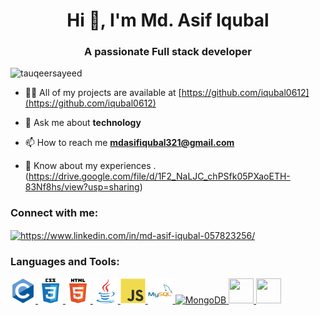 <h1 align="center">Hi 👋, I'm Md. Asif Iqubal</h1>
<h3 align="center">A passionate Full stack developer</h3>

<p align="left"> <img src="https://komarev.com/ghpvc/?username=tauqeersayeed&label=Profile%20views&color=0e75b6&style=flat" alt="tauqeersayeed" /> </p>

- 👨‍💻 All of my projects are available at [https://github.com/iqubal0612](https://github.com/iqubal0612)

- 💬 Ask me about **technology**

- 📫 How to reach me **mdasifiqubal321@gmail.com**

- 📄 Know about my experiences .(https://drive.google.com/file/d/1F2_NaLJC_chPSfk05PXaoETH-83Nf8hs/view?usp=sharing)

<h3 align="left">Connect with me:</h3>
<p align="left">
<a href="https://www.linkedin.com/in/md-asif-iqubal-057823256/" target="blank"><img align="center" src="https://raw.githubusercontent.com/rahuldkjain/github-profile-readme-generator/master/src/images/icons/Social/linked-in-alt.svg" alt="https://www.linkedin.com/in/md-asif-iqubal-057823256/" height="30" width="40" /></a>
</p>

<h3 align="left">Languages and Tools:</h3>
<p align="left"> <a href="https://www.cprogramming.com/" target="_blank" rel="noreferrer"> <img src="https://raw.githubusercontent.com/devicons/devicon/master/icons/c/c-original.svg" alt="c" width="40" height="40"/> </a> <a href="https://www.w3schools.com/css/" target="_blank" rel="noreferrer"> <img src="https://raw.githubusercontent.com/devicons/devicon/master/icons/css3/css3-original-wordmark.svg" alt="css3" width="40" height="40"/> </a> <a href="https://www.w3.org/html/" target="_blank" rel="noreferrer"> <img src="https://raw.githubusercontent.com/devicons/devicon/master/icons/html5/html5-original-wordmark.svg" alt="html5" width="40" height="40"/> </a> <a href="https://www.java.com" target="_blank" rel="noreferrer"> <img src="https://raw.githubusercontent.com/devicons/devicon/master/icons/java/java-original.svg" alt="java" width="40" height="40"/> </a> <a href="https://developer.mozilla.org/en-US/docs/Web/JavaScript" target="_blank" rel="noreferrer"> <img src="https://raw.githubusercontent.com/devicons/devicon/master/icons/javascript/javascript-original.svg" alt="javascript" width="40" height="40"/> </a>  <a href="https://www.mysql.com/" target="_blank" rel="noreferrer"> <img src="https://raw.githubusercontent.com/devicons/devicon/master/icons/mysql/mysql-original-wordmark.svg" alt="mysql" width="40" height="40"/> </a>  
<a href="https://www.mongodb.com/" target="_blank" rel="noreferrer"> <img src="https://repvue.imgix.net/a9yxc48y3ay5dm2udzwizc2bdyph" alt="MongoDB" width="40" height="40"/> </a>  
<a href="https://www.nodejs.com/" target="_blank" rel="noreferrer"> <img src="https://upload.wikimedia.org/wikipedia/commons/thumb/d/d9/Node.js_logo.svg/1200px-Node.js_logo.svg.png" width="40" height="40"/> </a>  
<a href="https://expressjs.com/" target="_blank" rel="noreferrer"> <img src="https://miro.medium.com/v2/resize:fit:1400/1*XP-mZOrIqX7OsFInN2ngRQ.png" width="40" height="40"/> </a>  

</p>
